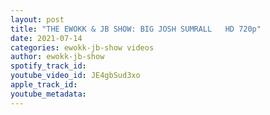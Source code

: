 ```yaml
---
layout: post
title: "THE EWOKK & JB SHOW: BIG JOSH SUMRALL   HD 720p"
date: 2021-07-14
categories: ewokk-jb-show videos
author: ewokk-jb-show
spotify_track_id: 
youtube_video_id: JE4gbSud3xo
apple_track_id: 
youtube_metadata: 
---
```

